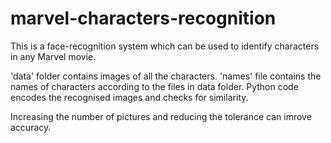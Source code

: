 # marvel-characters-recognition
This is a face-recognition system which can be used to identify characters in any Marvel movie.

'data' folder contains images of all the characters. 'names' file contains the names of characters according to the files in data folder.
Python code encodes the recognised images and checks for similarity. 

Increasing the number of pictures and reducing the tolerance can imrove accuracy.


